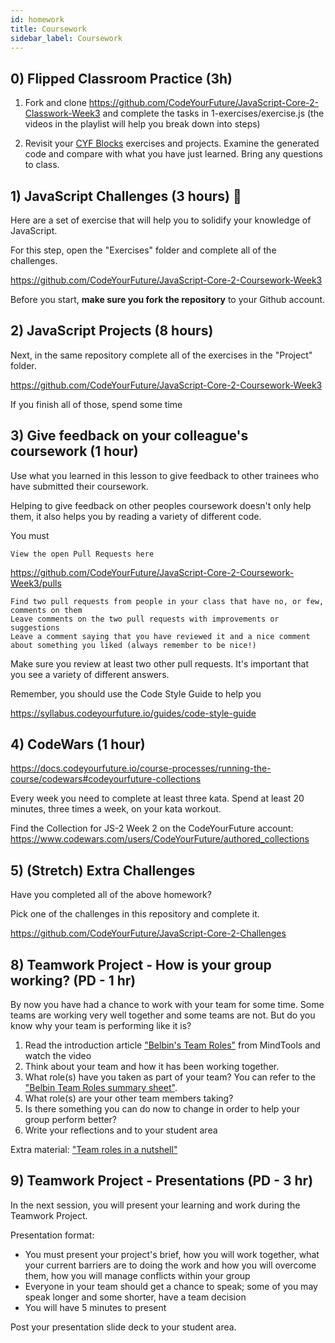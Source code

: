 ```yaml
---
id: homework
title: Coursework
sidebar_label: Coursework
---
```


## 0) Flipped Classroom Practice (3h)

1. Fork and clone https://github.com/CodeYourFuture/JavaScript-Core-2-Classwork-Week3 and complete the tasks in 1-exercises/exercise.js (the videos in the playlist will help you break down into steps)

2. Revisit your [CYF Blocks](https://blocks.codeyourfuture.io) exercises and projects. Examine the generated code and compare with what you have just learned. Bring any questions to class.

## 1) JavaScript Challenges (3 hours) 🔑

Here are a set of exercise that will help you to solidify your knowledge of JavaScript.

For this step, open the "Exercises" folder and complete all of the challenges.

https://github.com/CodeYourFuture/JavaScript-Core-2-Coursework-Week3

Before you start, **make sure you fork the repository** to your Github account.

## 2) JavaScript Projects (8 hours)

Next, in the same repository complete all of the exercises in the "Project" folder.

https://github.com/CodeYourFuture/JavaScript-Core-2-Coursework-Week3

If you finish all of those, spend some time

## 3) Give feedback on your colleague's coursework (1 hour)

Use what you learned in this lesson to give feedback to other trainees who have submitted their coursework.

Helping to give feedback on other peoples coursework doesn't only help them, it also helps you by reading a variety of different code.

You must

    View the open Pull Requests here

https://github.com/CodeYourFuture/JavaScript-Core-2-Coursework-Week3/pulls

    Find two pull requests from people in your class that have no, or few, comments on them
    Leave comments on the two pull requests with improvements or suggestions
    Leave a comment saying that you have reviewed it and a nice comment about something you liked (always remember to be nice!)

Make sure you review at least two other pull requests. It's important that you see a variety of different answers.

Remember, you should use the Code Style Guide to help you

https://syllabus.codeyourfuture.io/guides/code-style-guide

## 4) CodeWars (1 hour)

https://docs.codeyourfuture.io/course-processes/running-the-course/codewars#codeyourfuture-collections

Every week you need to complete at least three kata. Spend at least 20 minutes, three times a week, on your kata workout.

Find the Collection for JS-2 Week 2 on the CodeYourFuture account: https://www.codewars.com/users/CodeYourFuture/authored_collections

## 5) (Stretch) Extra Challenges

Have you completed all of the above homework?

Pick one of the challenges in this repository and complete it.

https://github.com/CodeYourFuture/JavaScript-Core-2-Challenges

## 8) Teamwork Project - How is your group working? (PD - 1 hr)

By now you have had a chance to work with your team for some time. Some teams are working very well together and some teams are not. But do you know why your team is performing like it is? 

1. Read the introduction article ["Belbin's Team Roles"](https://www.mindtools.com/pages/article/newLDR_83.htm) from MindTools and watch the video
2. Think about your team and how it has been working together. 
3. What role(s) have you taken as part of your team? You can refer to the ["Belbin Team Roles summary sheet"](https://drive.google.com/file/d/1GBSHVjba9_frlEYmvxOPILsyYT4BVvVw/view?usp=drive_web&authuser=0).
4. What role(s) are your other team members taking? 
5. Is there something you can do now to change in order to help your group perform better? 
6. Write your reflections and to your student area

Extra material: ["Team roles in a nutshell"](https://drive.google.com/file/d/188asjInD3_UW3wAj4EDCSuC70lz3gYvK/view?usp=drive_web&authuser=0)

## 9) Teamwork Project - Presentations (PD - 3 hr)

In the next session, you will present your learning and work during the Teamwork Project.

Presentation format: 

- You must present your project's brief, how you will work together, what your current barriers are to doing the work and how you will overcome them, how you will manage conflicts within your group
- Everyone in your team should get a chance to speak; some of you may speak longer and some shorter, have a team decision
- You will have 5 minutes to present

Post your presentation slide deck to your student area.